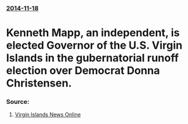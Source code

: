 ### [2014-11-18](/news/2014/11/18/index.md)

# Kenneth Mapp, an independent, is elected Governor of the U.S. Virgin Islands in the gubernatorial runoff election over Democrat Donna Christensen. 




### Source:

1. [Virgin Islands News Online](http://www.virginislandsnewsonline.com/en/news/kenneth-e-mapp-wins-in-a-landslide-for-usvi-governor-)
